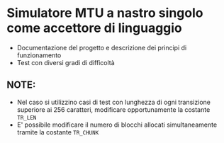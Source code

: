 # Simulatore MTU a nastro singolo come accettore di linguaggio

- Documentazione del progetto e descrizione dei principi di funzionamento
- Test con diversi gradi di difficoltà

## NOTE:

- Nel caso si utilizzino casi di test con lunghezza di ogni transizione superiore ai 256 caratteri, modificare opportunamente la costante `TR_LEN`
- E' possibile modificare il numero di blocchi allocati simultaneamente tramite la costante `TR_CHUNK`
